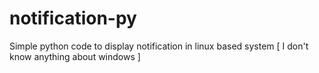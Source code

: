 # notification-py
Simple python code to display notification in linux based system [ I don't know anything about windows ]
